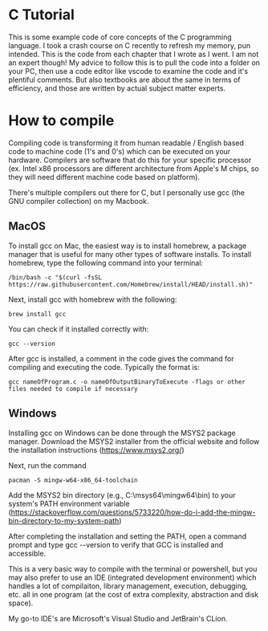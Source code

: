 # C Tutorial
This is some example code of core concepts of the C programming language.
I took a crash course on C recently to refresh my memory, pun intended.
This is the code from each chapter that I wrote as I went.
I am not an expert though!
My advice to follow this is to pull the code into a folder on your PC,
then use a code editor like vscode to examine the code and it's plentiful
comments. But also textbooks are about the same in terms of efficiency,
and those are written by actual subject matter experts.

# How to compile
Compiling code is transforming it from human readable / English based code to machine code (1's and 0's) which can be executed on your hardware.
Compilers are software that do this for your specific processor (ex. Intel x86 processors are different architecture from Apple's M chips, so they will need different machine code based on platform).

There's multiple compilers out there for C, but I personally use gcc (the GNU compiler collection) on my Macbook.

## MacOS
To install gcc on Mac, the easiest way is to install homebrew, a package manager that is useful for many other types of software installs. To install homebrew, type the following command into your terminal:

```/bin/bash -c "$(curl -fsSL https://raw.githubusercontent.com/Homebrew/install/HEAD/install.sh)"```

Next, install gcc with homebrew with the following:

```brew install gcc```

You can check if it installed correctly with:

```gcc --version```

After gcc is installed, a comment in the code gives the command for compiling and executing the code. Typically the format is:

```gcc nameOfProgram.c -o nameOfOutputBinaryToExecute -flags or other files needed to compile if necessary```

## Windows
Installing gcc on Windows can be done through the MSYS2 package manager. Download the MSYS2 installer from the official website and follow the installation instructions (https://www.msys2.org/)

Next, run the command

```pacman -S mingw-w64-x86_64-toolchain```

Add the MSYS2 bin directory (e.g., C:\msys64\mingw64\bin) to your system's PATH environment variable (https://stackoverflow.com/questions/5733220/how-do-i-add-the-mingw-bin-directory-to-my-system-path)

After completing the installation and setting the PATH, open a command prompt and type gcc --version to verify that GCC is installed and accessible.

This is a very basic way to compile with the terminal or powershell, but you may also prefer to use an IDE (integrated development environment) which handles a lot of compilaiton, library management, execution, debugging, etc. all in one program (at the cost of extra complexity, abstraction and disk space). 

My go-to IDE's are Microsoft's Visual Studio and JetBrain's CLion.
